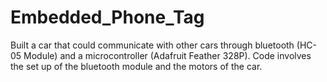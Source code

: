 # Embedded_Phone_Tag
Built a car that could communicate with other cars through bluetooth (HC-05 Module) and a microcontroller (Adafruit Feather 328P).
Code involves the set up of the bluetooth module and the motors of the car.
